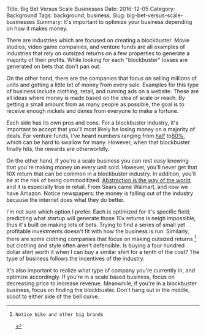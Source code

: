 Title: Big Bet Versus Scale Businesses
Date: 2016-12-05
Category: Background
Tags: background, business,
Slug: big-bet-versus-scale-businesses
Summary: It's important to optimize your business depending on how it makes money.

There are industries which are focused on creating a blockbuster. Movie studios, video game companies, and venture funds are all examples of industries that rely on outsized returns on a few properties to generate a majority of their profits. While looking for each "blockbuster" losses are generated on bets that don't pan out. 

On the other hand, there are the companies that focus on selling millions of units and getting a little bit of money from every sale. Examples for this type of business include clothing, retail, and running ads on a website. These are all ideas where money is made based on the idea of scale or reach. By getting a small amount from as many people as possible, the goal is to receive enough nickels and dimes from everyone to make a fortune.

Each side has its own pros and cons. For a blockbuster industry, it's important to accept that you'll most likely be losing money on a majority of deals. For venture funds, I've heard numbers ranging from [half](https://mobile.twitter.com/BenedictEvans/status/729876612846493696) to[80%](http://www.sethlevine.com/archives/2014/08/venture-outcomes-are-even-more-skewed-than-you-think.html), which can be hard to swallow for many. However, when that blockbuster finally hits, the rewards are otherworldly.

On the other hand, if you're a scale business you can rest easy knowing that you're making money on every unit sold. However, you'll never get that 10X return that can be common in a blockbuster industry. In addition, you'll be at the risk of being commoditized. [Abstraction is the way of the world](http://zachnielsen.org/abstraction-as-a-way-of-life.html "Abstraction article"), and it is especially true in retail. From Sears came Walmart, and now we have Amazon. Notice newspapers: the money is falling out of the industry because the internet does what they do better. 

I'm not sure which option I prefer. Each is optimized for it's specific field; predicting what startup will generate those 10x returns is neigh impossible, thus it's built on making lots of bets. Trying to find a series of small yet profitable investments doesn't fit with how the business is run. Similarly, there are some clothing companies that focus on making outsized returns [^1] but clothing and style often aren't defensible. Is buying a four hundred dollar shirt worth it when I can buy a similar shirt for a tenth of the cost? The type of business follows the incentives of the industry. 

It's also important to realize what type of company you're currently in, and optimize accordingly. If you're in a scale based business, focus on decreasing price to increase revenue. Meanwhile, if you're in a blockbuster business, focus on finding the blockbuster. Don't hang out in the middle, scoot to either side of the bell curve. 

[^1]:	 Notice Nike and other big brands